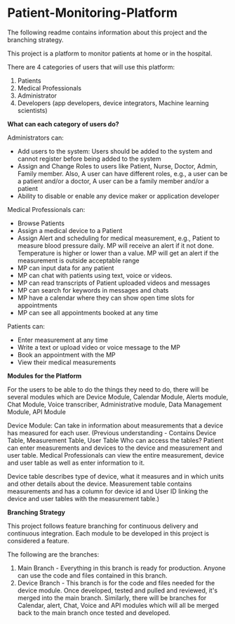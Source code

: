 # Patient-Monitoring-Platform

The following readme contains information about this project and the branching strategy.

This project is a platform to monitor patients at home or in the hospital.

There are 4 categories of users that will use this platform:
1. Patients
2. Medical Professionals
3. Administrator
4. Developers (app developers, device integrators, Machine learning scientists)

**What can each category of users do?**

Administrators can:
- Add users to the system: Users should be added to the system and cannot register before being added to the system
- Assign and Change Roles to users like Patient, Nurse, Doctor, Admin, Family member. Also, A user can have different roles, e.g., a user can be a patient and/or a doctor, A user can be a family member and/or a patient
- Ability to disable or enable any device maker or application developer

Medical Professionals can:
- Browse Patients
- Assign a medical device to a Patient
- Assign Alert and scheduling for medical measurement, e.g., Patient to measure blood pressure daily.  MP will receive an alert if it not done. Temperature is higher or lower than a value.  MP will get an alert if the measurement is outside acceptable range
- MP can input data for any patient
- MP can chat with patients using text, voice or videos.
- MP can read transcripts of Patient uploaded videos and messages
- MP can search for keywords in messages and chats
- MP have a calendar where they can show open time slots for appointments
- MP can see all appointments booked at any time

Patients can:
- Enter measurement at any time
- Write a text or upload video or voice message to the MP
- Book an appointment with the MP
- View their medical measurements

**Modules for the Platform**

For the users to be able to do the things they need to do, there will be several modules which are Device Module, Calendar Module, Alerts module, Chat Module, Voice transcriber, Administrative module, Data Management Module, API Module

Device Module: 
Can take in information about measurements that a device has measured for each user.
(Previous understanding - Contains Device Table, Measurement Table, User Table
Who can access the tables? Patient can enter measurements and devices to the device and measurement and user table.
Medical Professionals can view the entire measurement, device and user table as well as enter information to it.

Device table describes type of device, what it measures and in which units and other details about the device. 
Measurement table contains measurements and has a column for device id and User ID linking the device and user tables with the measurement table.)

**Branching Strategy**

This project follows feature branching for continuous delivery and continuous integration. Each module to be developed in this project is considered a feature.

The following are the branches:
1. Main Branch - Everything in this branch is ready for production. Anyone can use the code and files contained in this branch.
2. Device Branch - This branch is for the code and files needed for the device module. Once developed, tested and pulled and reviewed, it's merged into the main branch.
Similarly, there will be branches for Calendar, alert, Chat, Voice and API modules which will all be merged back to the main branch once tested and developed.


